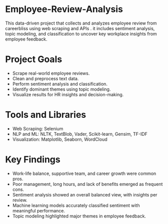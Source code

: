# Employee-Review-Analysis
This data-driven project that collects and analyzes employee review from careerbliss using web scraping and APIs . it includes sentiment analysis, topic modeling, and classification to uncover key workplace insights from employee feedback.

# Project Goals
* Scrape real-world employee reviews.
* Clean and preprocess text data.
* Perform sentiment analysis and classification.
* Identify dominant themes using topic modeling.
* Visualize results for HR insights and decision-making.

# Tools and Libraries
* Web Scraping: Selenium
* NLP and ML: NLTK, TextBlob, Vader, Scikit-learn, Gensim, TF-IDF
* Visualization: Matplotlib, Seaborn, WordCloud

# Key Findings
* Work-life balance, supportive team, and career growth were common pros.
* Poor management, long hours, and lack of benefits emerged as frequent cons.
* Sentiment analysis showed an overall balanced view, with insights per review.
* Machine learning models accurately classified sentiment with meaningful performance.
* Topic modeling highlighted major themes in employee feedback.

 
